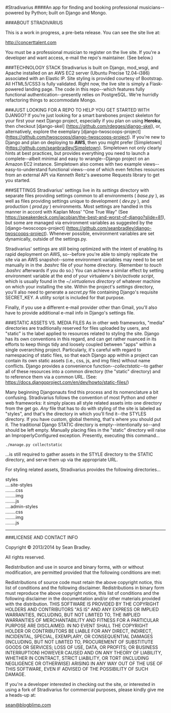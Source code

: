 #Stradivarius
####An app for finding and booking professional musicians--powered by Python; built on Django and Mongo.


###ABOUT STRADIVARIUS

This is a work in progress, a pre-beta release. You can see the site live at:

<http://concerttalent.com>

You must be a professional musician to register on the live site. If you're a developer and want access, e-mail the repo's maintainer. (See below.)

###TECHNOLOGY STACK
Stradivarius is built on Django, mod_wsgi, and Apache installed on an AWS EC2 server (Ubuntu Precise 12.04-i386) associated with an Elastic IP. Site styling is provided courtesy of Bootstrap.  All HTML5/CSS3 is fully validated. Right now, the live site is simply a Flask-powered landing page. The code in this repo--which features fully functional authentication--presently relies on PostgreSQL. We're hurridly refactoring things to accommodate Mongo.


###JUST LOOKING FOR A REPO TO HELP YOU GET STARTED WITH DJANGO?
If you're just looking for a smart barebones project skeleton for your first your next Django project, especially if you plan on using **Heroku**, then checkout [django-skel] (https://github.com/rdegges/django-skel), or, alternatively, explore the exemplary [django-twoscoops-project] (https://github.com/twoscoops/django-twoscoops-project). If you're new to Django and plan on deploying to **AWS**, then you might prefer [Simpletown] (https://github.com/seanbradley/Simpletown). Simpletown not only clearly hints at best practices, but provides everything you need to launch a complete--albeit minimal and easy to wrangle--Django project on an Amazon EC2 instance.  Simpletown also comes with two example views--easy-to-understand functional views--one of which even fetches resources from an external API via Kenneth Reitz's awesome Requests library to get you started.


###SETTINGS
Stradivarius' settings live in its _settings_ directory with separate files providing settings common to all environments ( _base.py_ ), as well as files providing settings unique to development ( _dev.py_ ), and production ( _prod.py_ ) environments.  Most settings are handled in this manner in accord with Kaplan Moss' "One True Way" (See <https://speakerdeck.com/jacobian/the-best-and-worst-of-django?slide=81>), but some are managed via environment variables as suggested by the [django-twoscoops-project] (https://github.com/seanbradley/django-twoscoops-project).  Whenever possible, environment variables are set dynamically, outside of the settings.py.

Stradivarius' settings are still being optimized with the intent of enabling its rapid deployment on AWS, so--before you're able to simply replicate the site via an AWS snapshot--some environment variables may need to be set manually in in the _.bashrc_ file of your home directory. (Remember to _touch .bashrc_ afterwards if you do so.)  You can achieve a similar effect by setting environment variable at the end of your virtualenv's _bin/activate script_, which is usually found in the _~/.virtualenvs directory_ of whatever machine on which your installing the site.  Within the project's _settings_ directory, you'll also need to generate a _secret.py_ file containing Django's requisite SECRET_KEY. A utility script is included for that purpose.

Finally, if you use a different e-mail provider other than Gmail, you'll also have to provide additional e-mail info in Django's settings file.


###STATIC ASSETS VS. MEDIA FILES
As in other web frameworks,  "media" directories are traditionally reserved for files uploaded by users, and "static" is the label applied to resources related to styling the site. Django has its own conventions in this regard, and can get rather nuanced in its efforts to keep things tidy and loosely coupled between "apps" within a single overarching project.  Particularly, it's careful with regard to namespacing of static files, so that each Django app within a project can contain its own static assets (i.e., css, js, and img files) without name conflicts.  Django provides a convenience function--_collectstatic_--to gather all of these resources into a common directory (the "static" directory) and to reference them via a common URL.  (See: <https://docs.djangoproject.com/en/dev/howto/static-files/>)

Many beginning Djangonauts find this process and its nomenclature a bit confusing.  Stradivarius follows the convention of most Python and other web frameworks: it simply places all style related assets into one directory from the get go.  _Any_ file that has to do with styling of the site is labeled as "styles", and that's the directory in which you'll find it--the STYLES directory. If you have custom, global theming, that's where you should put it.  The traditional Django STATIC directory is empty--intentionally so--and should be left empty.  Manually placing files in the "static" directory will raise an ImproperlyConfigured exception. Presently, executing this command...

    ./manage.py collectstatic

...is still required to gather assets in the STYLE directory to the STATIC directory, and serve them up via the appropriate URL.

For styling related assets, Stradivarius provides the following directories...

styles<br />
....site-styles<br />
........css<br />
........img<br />
........js<br />
....admin-styles<br />
........css<br />
........img<br />
........js<br />


------------------------------------------------------------------------

###LICENSE AND CONTACT INFO

Copyright © 2013/2014 by Sean Bradley.

All rights reserved.

Redistribution and use in source and binary forms, with or without modification, are permitted provided that the following conditions are met:

Redistributions of source code must retain the above copyright notice, this list of conditions and the following disclaimer. Redistributions in binary form must reproduce the above copyright notice, this list of conditions and the following disclaimer in the documentation and/or other materials provided with the distribution. THIS SOFTWARE IS PROVIDED BY THE COPYRIGHT HOLDERS AND CONTRIBUTORS "AS IS" AND ANY EXPRESS OR IMPLIED WARRANTIES, INCLUDING, BUT NOT LIMITED TO, THE IMPLIED WARRANTIES OF MERCHANTABILITY AND FITNESS FOR A PARTICULAR PURPOSE ARE DISCLAIMED. IN NO EVENT SHALL THE COPYRIGHT HOLDER OR CONTRIBUTORS BE LIABLE FOR ANY DIRECT, INDIRECT, INCIDENTAL, SPECIAL, EXEMPLARY, OR CONSEQUENTIAL DAMAGES (INCLUDING, BUT NOT LIMITED TO, PROCUREMENT OF SUBSTITUTE GOODS OR SERVICES; LOSS OF USE, DATA, OR PROFITS; OR BUSINESS INTERRUPTION) HOWEVER CAUSED AND ON ANY THEORY OF LIABILITY, WHETHER IN CONTRACT, STRICT LIABILITY, OR TORT (INCLUDING NEGLIGENCE OR OTHERWISE) ARISING IN ANY WAY OUT OF THE USE OF THIS SOFTWARE, EVEN IF ADVISED OF THE POSSIBILITY OF SUCH DAMAGE.

If you're a developer interested in checking out the site, or interested in using a fork of Stradivarius for commercial purposes, please kindly give me a heads-up at:

sean@blogblimp.com